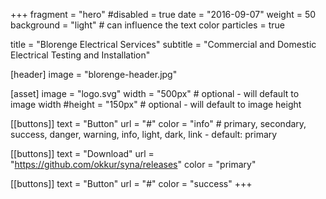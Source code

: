 +++
fragment = "hero"
#disabled = true
date = "2016-09-07"
weight = 50
background = "light" # can influence the text color
particles = true

title = "Blorenge Electrical Services"
subtitle = "Commercial and Domestic Electrical Testing and Installation"

[header]
  image = "blorenge-header.jpg"

[asset]
  image = "logo.svg"
  width = "500px" # optional - will default to image width
  #height = "150px" # optional - will default to image height

[[buttons]]
  text = "Button"
  url = "#"
  color = "info" # primary, secondary, success, danger, warning, info, light, dark, link - default: primary

[[buttons]]
  text = "Download"
  url = "https://github.com/okkur/syna/releases"
  color = "primary"

[[buttons]]
  text = "Button"
  url = "#"
  color = "success"
+++
